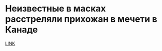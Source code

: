 # Неизвестные в масках расстреляли прихожан в мечети в Канаде



[LINK](https://varlamov.ru/2210171.html)